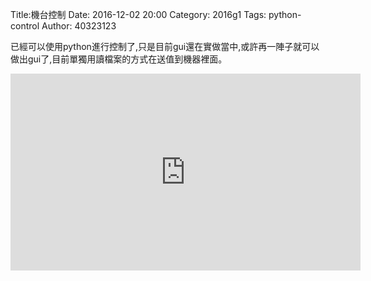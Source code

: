 Title:機台控制
Date: 2016-12-02 20:00
Category: 2016g1
Tags: python-control
Author: 40323123

<!-- PELICAN_END_SUMMARY -->

已經可以使用python進行控制了,只是目前gui還在實做當中,或許再一陣子就可以做出gui了,目前單獨用讀檔案的方式在送值到機器裡面。

<iframe width="560" height="315" src="https://www.youtube.com/embed/bo7XS4TGyNs" frameborder="0" allowfullscreen></iframe>

